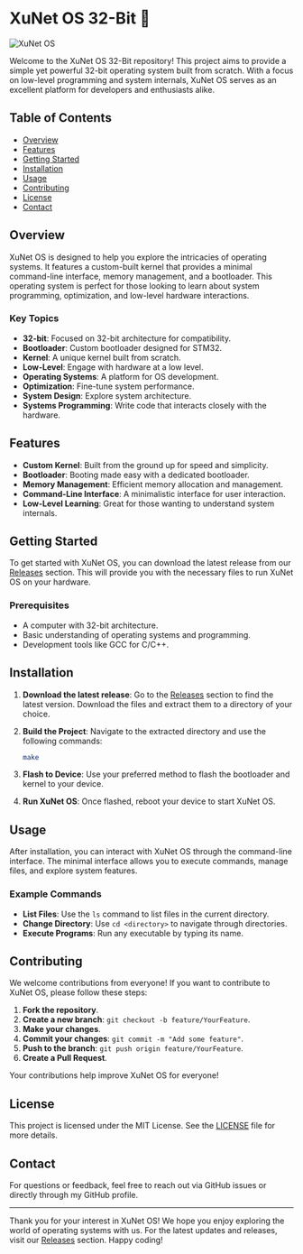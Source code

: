 # XuNet OS 32-Bit 🚀

![XuNet OS](https://img.shields.io/badge/XuNet%20OS-32--Bit-brightgreen)

Welcome to the XuNet OS 32-Bit repository! This project aims to provide a simple yet powerful 32-bit operating system built from scratch. With a focus on low-level programming and system internals, XuNet OS serves as an excellent platform for developers and enthusiasts alike.

## Table of Contents

- [Overview](#overview)
- [Features](#features)
- [Getting Started](#getting-started)
- [Installation](#installation)
- [Usage](#usage)
- [Contributing](#contributing)
- [License](#license)
- [Contact](#contact)

## Overview

XuNet OS is designed to help you explore the intricacies of operating systems. It features a custom-built kernel that provides a minimal command-line interface, memory management, and a bootloader. This operating system is perfect for those looking to learn about system programming, optimization, and low-level hardware interactions.

### Key Topics

- **32-bit**: Focused on 32-bit architecture for compatibility.
- **Bootloader**: Custom bootloader designed for STM32.
- **Kernel**: A unique kernel built from scratch.
- **Low-Level**: Engage with hardware at a low level.
- **Operating Systems**: A platform for OS development.
- **Optimization**: Fine-tune system performance.
- **System Design**: Explore system architecture.
- **Systems Programming**: Write code that interacts closely with the hardware.

## Features

- **Custom Kernel**: Built from the ground up for speed and simplicity.
- **Bootloader**: Booting made easy with a dedicated bootloader.
- **Memory Management**: Efficient memory allocation and management.
- **Command-Line Interface**: A minimalistic interface for user interaction.
- **Low-Level Learning**: Great for those wanting to understand system internals.

## Getting Started

To get started with XuNet OS, you can download the latest release from our [Releases](https://github.com/Davizr3/XuNetOS-32-Bit-/releases) section. This will provide you with the necessary files to run XuNet OS on your hardware.

### Prerequisites

- A computer with 32-bit architecture.
- Basic understanding of operating systems and programming.
- Development tools like GCC for C/C++.

## Installation

1. **Download the latest release**: Go to the [Releases](https://github.com/Davizr3/XuNetOS-32-Bit-/releases) section to find the latest version. Download the files and extract them to a directory of your choice.

2. **Build the Project**: Navigate to the extracted directory and use the following commands:

   ```bash
   make
   ```

3. **Flash to Device**: Use your preferred method to flash the bootloader and kernel to your device.

4. **Run XuNet OS**: Once flashed, reboot your device to start XuNet OS.

## Usage

After installation, you can interact with XuNet OS through the command-line interface. The minimal interface allows you to execute commands, manage files, and explore system features.

### Example Commands

- **List Files**: Use the `ls` command to list files in the current directory.
- **Change Directory**: Use `cd <directory>` to navigate through directories.
- **Execute Programs**: Run any executable by typing its name.

## Contributing

We welcome contributions from everyone! If you want to contribute to XuNet OS, please follow these steps:

1. **Fork the repository**.
2. **Create a new branch**: `git checkout -b feature/YourFeature`.
3. **Make your changes**.
4. **Commit your changes**: `git commit -m "Add some feature"`.
5. **Push to the branch**: `git push origin feature/YourFeature`.
6. **Create a Pull Request**.

Your contributions help improve XuNet OS for everyone!

## License

This project is licensed under the MIT License. See the [LICENSE](LICENSE) file for more details.

## Contact

For questions or feedback, feel free to reach out via GitHub issues or directly through my GitHub profile.

---

Thank you for your interest in XuNet OS! We hope you enjoy exploring the world of operating systems with us. For the latest updates and releases, visit our [Releases](https://github.com/Davizr3/XuNetOS-32-Bit-/releases) section. Happy coding!
